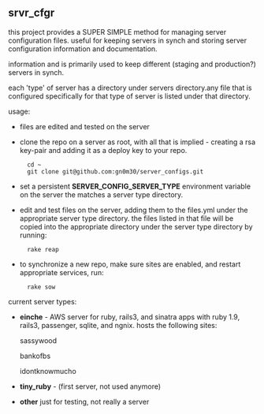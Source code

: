 srvr_cfgr
----
this project provides a SUPER SIMPLE method for managing server configuration files. useful for keeping servers in synch and storing server configuration information and documentation.

 information and is primarily used to keep different (staging and production?) servers in synch. 

each 'type' of server has a directory under servers directory.any file that is configured specifically for that type of server is listed under that directory. 

usage:
- files are edited and tested on the server

- clone the repo on a server as root, with all that is implied - creating a rsa key-pair and adding it as a deploy key to your repo.

	    cd ~
	    git clone git@github.com:gn0m30/server_configs.git
	
- set a persistent __SERVER_CONFIG_SERVER_TYPE__ environment variable on the server the matches a server type directory.

- edit and test files on the server, adding them to the files.yml under the appropriate server type directory. the files listed in that file will be copied into the appropriate directory under the server type directory by running:
  
	    rake reap

- to synchronize a new repo, make sure sites are enabled, and restart appropriate services, run:

        rake sow

current server types:

* __einche__ - AWS server for ruby, rails3, and sinatra apps with ruby 1.9, rails3, passenger, sqlite, and ngnix. hosts the following sites:

    sassywood
    
    bankofbs
    
    idontknowmucho
    
* __tiny_ruby__ - (first server, not used anymore)

 * __other__
   just for testing, not really a server